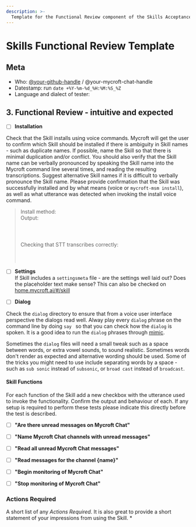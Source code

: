 ```yaml
---
description: >-
  Template for the Functional Review component of the Skills Acceptance Process.
---
```

# Skills Functional Review Template

## Meta  
* Who: [@your-github-handle](https://github.com/your-github-handle) / @your-mycroft-chat-handle  
* Datestamp: run `date +%Y-%m-%d_%H:%M:%S_%Z`  
* Language and dialect of tester:

## 3. Functional Review - intuitive and expected  
- [ ] **Installation**

Check that the Skill installs using voice commands. Mycroft will get the user to confirm which Skill should be installed if there is ambiguity in Skill names - such as duplicate names. If possible, name the Skill so that there is minimal duplication and/or conflict. You should also verify that the Skill name can be verbally pronounced by speaking the Skill name into the Mycroft command line several times, and reading the resulting transcriptions. Suggest alternative Skill names if it is difficult to verbally pronounce the Skill name. Please provide confirmation that the Skill was successfully installed and by what means (voice or `mycroft-msm install`), as well as what utterance was detected when invoking the install voice command.

> Install method:  
> Output:  
> ```  
>  
>  
> ```  
>  
> Checking that STT transcribes correctly:  
> ```  
>  
>  
> ```

- [ ] **Settings**  
If Skill includes a `settingsmeta` file - are the settings well laid out? Does the placeholder text make sense? This can also be checked on [home.mycroft.ai/#/skill](https://home.mycroft.ai/#/skill)

>

- [ ] **Dialog**

Check the `dialog` directory to ensure that from a voice user interface perspective the dialogs read well. Alway play every `dialog` phrase on the command line by doing `say ` so that you can check how the `dialog` is spoken. It is a good idea to run the `dialog` phrases through [mimic](https://mycroft.ai/documentation/mimic/).

Sometimes the `dialog` files will need a small tweak such as a space between words, or extra vowel sounds, to sound realistic. Sometimes words don't render as expected and alternative wording should be used. Some of the tricks you might need to use include separating words by a space - such as `sub sonic` instead of `subsonic`, or `broad cast` instead of `broadcast`.

>

#### Skill Functions  
For each function of the Skill add a new checkbox with the utterance used to invoke the functionality. Confirm the output and behaviour of each. If any setup is required to perform these tests please indicate this directly before the test is described.

- [ ] **"Are there unread messages on Mycroft Chat"**

>

- [ ] **"Name Mycroft Chat channels with unread messages"**

>

- [ ] **"Read all unread Mycroft Chat messages"**

>

- [ ] **"Read messages for the channel {name}"**

>

- [ ] **"Begin monitoring of Mycroft Chat"**

>

- [ ] **"Stop monitoring of Mycroft Chat"**

>

### Actions Required
A short list of any _Actions Required_. It is also great to provide a short statement of your impressions from using the Skill.
*
